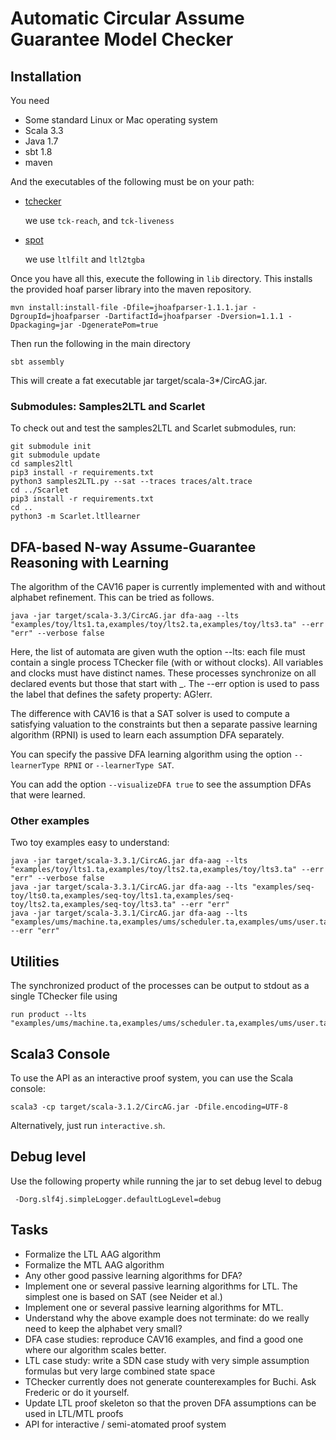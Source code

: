 # Automatic Circular Assume Guarantee Model Checker

## Installation
You need
- Some standard Linux or Mac operating system
- Scala 3.3
- Java 1.7
- sbt 1.8
- maven
  
And the executables of the following must be on your path:
- [tchecker](https://github.com/ticktac-project/tchecker)

  we use `tck-reach`, and `tck-liveness`
- [spot](https://spot.lre.epita.fr/)

  we use `ltlfilt` and `ltl2tgba`
 
Once you have all this, execute the following in `lib` directory. This installs the provided hoaf parser library into the maven repository.

    mvn install:install-file -Dfile=jhoafparser-1.1.1.jar -DgroupId=jhoafparser -DartifactId=jhoafparser -Dversion=1.1.1 -Dpackaging=jar -DgeneratePom=true

Then run the following in the main directory

    sbt assembly

This will create a fat executable jar target/scala-3*/CircAG.jar.

### Submodules: Samples2LTL and Scarlet
To check out and test the samples2LTL and Scarlet submodules, run:

    git submodule init
    git submodule update
    cd samples2ltl
    pip3 install -r requirements.txt
    python3 samples2LTL.py --sat --traces traces/alt.trace
    cd ../Scarlet
    pip3 install -r requirements.txt
    cd ..
    python3 -m Scarlet.ltllearner

## DFA-based N-way Assume-Guarantee Reasoning with Learning
The algorithm of the CAV16 paper is currently implemented with and without alphabet refinement. This can be tried as follows.

    java -jar target/scala-3.3/CircAG.jar dfa-aag --lts "examples/toy/lts1.ta,examples/toy/lts2.ta,examples/toy/lts3.ta" --err "err" --verbose false

Here, the list of automata are given wuth the option --lts: each file must contain a single process TChecker file (with or without clocks).
All variables and clocks must have distinct names. These processes synchronize on all declared events but those that start with _.
The --err option is used to pass the label that defines the safety property: AG!err.

The difference with CAV16 is that a SAT solver is used to compute a satisfying valuation to the constraints but then a separate passive learning algorithm (RPNI) is used to learn each assumption DFA separately.

You can specify the passive DFA learning algorithm using the option `--learnerType RPNI` or `--learnerType SAT`.

You can add the option `--visualizeDFA true` to see the assumption DFAs that were learned.

### Other examples
Two toy examples easy to understand:

    java -jar target/scala-3.3.1/CircAG.jar dfa-aag --lts "examples/toy/lts1.ta,examples/toy/lts2.ta,examples/toy/lts3.ta" --err "err" --verbose false
    java -jar target/scala-3.3.1/CircAG.jar dfa-aag --lts "examples/seq-toy/lts0.ta,examples/seq-toy/lts1.ta,examples/seq-toy/lts2.ta,examples/seq-toy/lts3.ta" --err "err"
    java -jar target/scala-3.3.1/CircAG.jar dfa-aag --lts "examples/ums/machine.ta,examples/ums/scheduler.ta,examples/ums/user.ta" --err "err"

## Utilities
The synchronized product of the processes can be output to stdout as a single TChecker file using

    run product --lts "examples/ums/machine.ta,examples/ums/scheduler.ta,examples/ums/user.ta"

## Scala3 Console
To use the API as an interactive proof system, you can use the Scala console:

    scala3 -cp target/scala-3.1.2/CircAG.jar -Dfile.encoding=UTF-8

Alternatively, just run `interactive.sh`.

## Debug level
Use the following property while running the jar to set debug level to debug
    
     -Dorg.slf4j.simpleLogger.defaultLogLevel=debug

## Tasks
- Formalize the LTL AAG algorithm
- Formalize the MTL AAG algorithm
- Any other good passive learning algorithms for DFA?
- Implement one or several passive learning algorithms for LTL. The simplest one is based on SAT (see Neider et al.)
- Implement one or several passive learning algorithms for MTL.
- Understand why the above example does not terminate: do we really need to keep the alphabet very small?
- DFA case studies: reproduce CAV16 examples, and find a good one where our algorithm scales better.
- LTL case study: write a SDN case study with very simple assumption formulas but very large combined state space
- TChecker currently does not generate counterexamples for Buchi. Ask Frederic or do it yourself.
- Update LTL proof skeleton so that the proven DFA assumptions can be used in LTL/MTL proofs
- API for interactive / semi-atomated proof system
